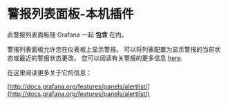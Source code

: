 # 警报列表面板-本机插件

此警报列表面板随 Grafana 一起 **包含** 在内。

警报列表面板允许您在仪表板上显示警报。 可以将列表配置为显示警报的当前状态或最近的警报状态更改。 您可以阅读有关警报的更多信息 [here](http://docs.grafana.org/alerting/rules).

在这里阅读更多关于它的信息：

[http://docs.grafana.org/features/panels/alertlist/](http://docs.grafana.org/features/panels/alertlist/)
